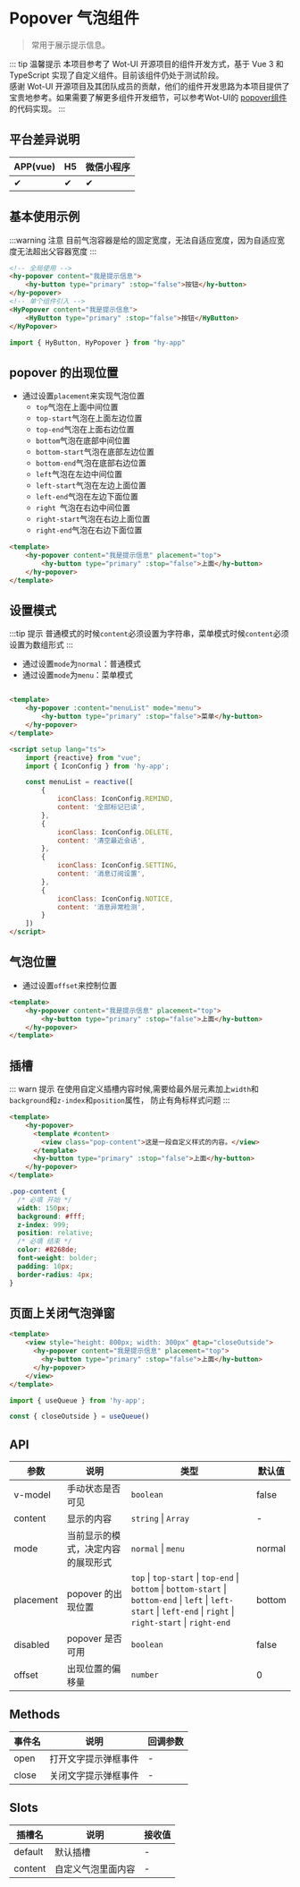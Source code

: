 # Popover 气泡组件
> 常用于展示提示信息。

::: tip 温馨提示
本项目参考了 Wot-UI 开源项目的组件开发方式，基于 Vue 3 和 TypeScript 实现了自定义组件。目前该组件仍处于测试阶段。<br>
感谢 Wot-UI 开源项目及其团队成员的贡献，他们的组件开发思路为本项目提供了宝贵地参考。如果需要了解更多组件开发细节，可以参考Wot-UI的 [popover组件](https://wot-design-uni.cn/component/popover.html) 的代码实现。
:::

## 平台差异说明

| APP(vue) | H5 | 微信小程序 |
|----------|----|-------|
| ✔        | ✔  | ✔     |

## 基本使用示例
:::warning 注意
目前气泡容器是给的固定宽度，无法自适应宽度，因为自适应宽度无法超出父容器宽度
:::
```html
<!-- 全局使用 -->
<hy-popover content="我是提示信息">
    <hy-button type="primary" :stop="false">按钮</hy-button>
</hy-popover>
<!-- 单个组件引入 -->
<HyPopover content="我是提示信息">
    <HyButton type="primary" :stop="false">按钮</HyButton>
</HyPopover>
```
```ts
import { HyButton, HyPopover } from "hy-app"
```

## popover 的出现位置
- 通过设置`placement`来实现气泡位置
  - `top`气泡在上面中间位置
  - `top-start`气泡在上面左边位置
  - `top-end`气泡在上面右边位置
  - `bottom`气泡在底部中间位置
  - `bottom-start`气泡在底部左边位置
  - `bottom-end`气泡在底部右边位置
  - `left`气泡在左边中间位置
  - `left-start`气泡在左边上面位置
  - `left-end`气泡在左边下面位置
  - `right `气泡在右边中间位置
  - `right-start`气泡在右边上面位置
  - `right-end`气泡在右边下面位置
```html
<template>
    <hy-popover content="我是提示信息" placement="top">
        <hy-button type="primary" :stop="false">上面</hy-button>
    </hy-popover>
</template>
```

## 设置模式
:::tip 提示
普通模式的时候`content`必须设置为字符串，菜单模式时候`content`必须设置为数组形式
:::
- 通过设置`mode`为`normal`：普通模式
- 通过设置`mode`为`menu`：菜单模式
```html

<template>
    <hy-popover :content="menuList" mode="menu">
        <hy-button type="primary" :stop="false">菜单</hy-button>
    </hy-popover>
</template>

<script setup lang="ts">
    import {reactive} from "vue";
    import { IconConfig } from 'hy-app';

    const menuList = reactive([
        {
            iconClass: IconConfig.REMIND,
            content: '全部标记已读',
        },
        {
            iconClass: IconConfig.DELETE,
            content: '清空最近会话',
        },
        {
            iconClass: IconConfig.SETTING,
            content: '消息订阅设置',
        },
        {
            iconClass: IconConfig.NOTICE,
            content: '消息异常检测',
        }
    ])
</script>
```

## 气泡位置
- 通过设置`offset`来控制位置
```html
<template>
    <hy-popover content="我是提示信息" placement="top">
        <hy-button type="primary" :stop="false">上面</hy-button>
    </hy-popover>
</template>
```

## 插槽
::: warn 提示
在使用自定义插槽内容时候,需要给最外层元素加上`width`和`background`和`z-index`和`position`属性，
防止有角标样式问题
:::
```html
<template>
    <hy-popover>
      <template #content>
        <view class="pop-content">这是一段自定义样式的内容。</view>
      </template>
      <hy-button type="primary" :stop="false">上面</hy-button>
    </hy-popover>
</template>
```
```scss
.pop-content {
  /* 必填 开始 */
  width: 150px;
  background: #fff;
  z-index: 999;
  position: relative;
  /* 必填 结束 */
  color: #8268de;
  font-weight: bolder;
  padding: 10px;
  border-radius: 4px;
}
```

## 页面上关闭气泡弹窗
```html
<template>
    <view style="height: 800px; width: 300px" @tap="closeOutside">
      <hy-popover content="我是提示信息" placement="top">
        <hy-button type="primary" :stop="false">上面</hy-button>
      </hy-popover>
    </view>
</template>
```
```ts
import { useQueue } from 'hy-app';

const { closeOutside } = useQueue()
```

## API

| 参数        | 说明                | 类型                                                                                                                                                                 | 默认值    |
|-----------|-------------------|--------------------------------------------------------------------------------------------------------------------------------------------------------------------|--------|
| v-model   | 手动状态是否可见          | `boolean`                                                                                                                                                          | false  |
| content   | 显示的内容             | `string` \| `Array`                                                                                                                                                | -      |
| mode      | 当前显示的模式，决定内容的展现形式 | `normal` \| `menu`                                                                                                                                                 | normal |
| placement | popover 的出现位置     | `top` \| `top-start` \| `top-end` \| `bottom` \| `bottom-start` \| `bottom-end` \| `left` \| `left-start` \| `left-end` \| `right` \| `right-start` \| `right-end` | bottom |
| disabled  | popover 是否可用      | `boolean`                                                                                                                                                          | false  |
| offset    | 出现位置的偏移量          | `number`                                                                                                                                                           | 0      |

## Methods

| 事件名   | 说明         | 回调参数 |
|-------|------------|------|
| open  | 打开文字提示弹框事件 | -    |
| close | 关闭文字提示弹框事件 | -    |

## Slots

| 插槽名     | 说明        | 接收值 |
|---------|-----------|-----|
| default | 默认插槽      | -   |
| content | 自定义气泡里面内容 | -   |

<demo-model url="pages/components/popover/popover"></demo-model>